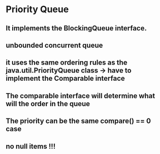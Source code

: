 # Priority Queue
## It implements the BlockingQueue interface.
## unbounded concurrent queue
## it uses the same ordering rules as the java.util.PriorityQueue class -> have to implement the Comparable interface
## The comparable interface will determine what will the order in the queue
## The priority can be the same compare() == 0 case
## no null items !!!

